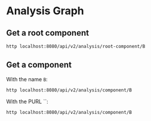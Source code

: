 # Analysis Graph

## Get a root component

```bash
http localhost:8080/api/v2/analysis/root-component/B
```

## Get a component

With the name `B`:

```bash
http localhost:8080/api/v2/analysis/component/B
```

With the PURL ``:

```bash
http localhost:8080/api/v2/analysis/component/B
```
